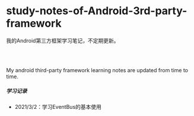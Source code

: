 # study-notes-of-Android-3rd-party-framework
我的Android第三方框架学习笔记，不定期更新。

<br>
<br>

My android third-party framework learning notes are updated from time to time.

##### 学习记录
- 2021/3/2：学习EventBus的基本使用
